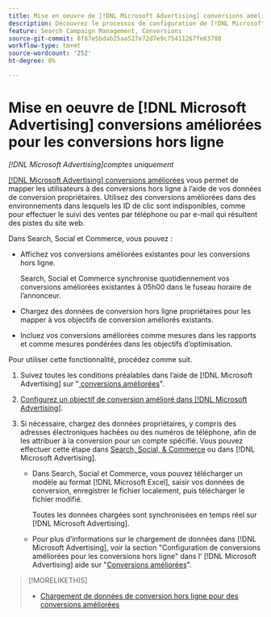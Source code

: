 ```yaml
---
title: Mise en oeuvre de [!DNL Microsoft Advertising] conversions améliorées pour les conversions hors ligne
description: Découvrez le processus de configuration de [!DNL Microsoft Advertising] conversions améliorées pour les conversions hors ligne.
feature: Search Campaign Management, Conversions
source-git-commit: 8f87e5bdab25aa527e72d7e9c75411267fe63780
workflow-type: tm+mt
source-wordcount: '252'
ht-degree: 0%

---
```


# Mise en oeuvre de [!DNL Microsoft Advertising] conversions améliorées pour les conversions hors ligne

*[!DNL Microsoft Advertising]comptes uniquement*

[[!DNL Microsoft Advertising] conversions améliorées](https://help.ads.microsoft.com/#apex/ads/en/60178) vous permet de mapper les utilisateurs à des conversions hors ligne à l’aide de vos données de conversion propriétaires. Utilisez des conversions améliorées dans des environnements dans lesquels les ID de clic sont indisponibles, comme pour effectuer le suivi des ventes par téléphone ou par e-mail qui résultent des pistes du site web.

Dans Search, Social et Commerce, vous pouvez :

* Affichez vos conversions améliorées existantes pour les conversions hors ligne.

  Search, Social et Commerce synchronise quotidiennement vos conversions améliorées existantes à 05h00 dans le fuseau horaire de l’annonceur.

* Chargez des données de conversion hors ligne propriétaires pour les mapper à vos objectifs de conversion améliorés existants.

* Incluez vos conversions améliorées comme mesures dans les rapports et comme mesures pondérées dans les objectifs d’optimisation.

Pour utiliser cette fonctionnalité, procédez comme suit.

1. Suivez toutes les conditions préalables dans l’aide de [!DNL Microsoft Advertising] sur &quot;[&#x200B; conversions améliorées](https://help.ads.microsoft.com/#apex/ads/en/60178)&quot;.

1. [Configurez un objectif de conversion amélioré dans  [!DNL Microsoft Advertising]](https://help.ads.microsoft.com/#apex/ads/en/60178).

1. Si nécessaire, chargez des données propriétaires, y compris des adresses électroniques hachées ou des numéros de téléphone, afin de les attribuer à la conversion pour un compte spécifié. Vous pouvez effectuer cette étape dans [Search, Social, &amp; Commerce](/help/search-social-commerce/admin/conversion-metrics/upload-data-offline-conversions.md) ou dans [!DNL Microsoft Advertising].

   * Dans Search, Social et Commerce, vous pouvez télécharger un modèle au format [!DNL Microsoft Excel], saisir vos données de conversion, enregistrer le fichier localement, puis télécharger le fichier modifié.

     Toutes les données chargées sont synchronisées en temps réel sur [!DNL Microsoft Advertising].

   * Pour plus d’informations sur le chargement de données dans [!DNL Microsoft Advertising], voir la section &quot;Configuration de conversions améliorées pour les conversions hors ligne&quot; dans l’ [!DNL Microsoft Advertising] aide sur &quot;[Conversions améliorées](https://help.ads.microsoft.com/#apex/ads/en/60178)&quot;.

>[!MORELIKETHIS]
>
>* [Chargement de données de conversion hors ligne pour des conversions améliorées](/help/search-social-commerce/admin/conversion-metrics/upload-data-offline-conversions.md)
